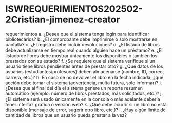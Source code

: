 # ISWREQUERIMIENTOS202502-2Cristian-jimenez-creator
requerimientos
a.	¿Desea que el sistema tenga login para identificar bibliotecarios?
b.	¿El comprobante debe imprimirse o solo mostrarse en pantalla?
c.	¿El registro debe incluir devoluciones?
d.	¿El listado de libros debe actualizarse en tiempo real cuando alguien hace un préstamo?
e.	¿El listado de libros debe mostrar únicamente los disponibles o también los prestados con su estado?
f.	¿Se requiere que el sistema verifique si un usuario tiene libros pendientes antes de prestar otro?
g.	¿Qué datos de los usuarios (estudiantes/profesores) deben almacenarse (nombre, ID, correo, carrera, etc.)?
h.	En caso de no devolver el libro en la fecha indicada, ¿qué acción debe tomar el sistema (advertencia, multa futura, solo informar)?
i.	¿Desea que al final del día el sistema genere un reporte resumen automático (ejemplo: número de libros prestados, más solicitados, etc.)?
j.	¿El sistema será usado únicamente en la consola o más adelante debería tener interfaz gráfica o versión web?
k.	¿Qué debe ocurrir si un libro no está disponible (mensaje de error, sugerir otro libro, etc.)?
l.	¿Hay algún límite de cantidad de libros que un usuario pueda prestar a la vez?
